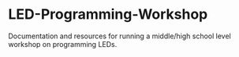 # LED-Programming-Workshop
Documentation and resources for running a middle/high school level workshop on programming LEDs.
